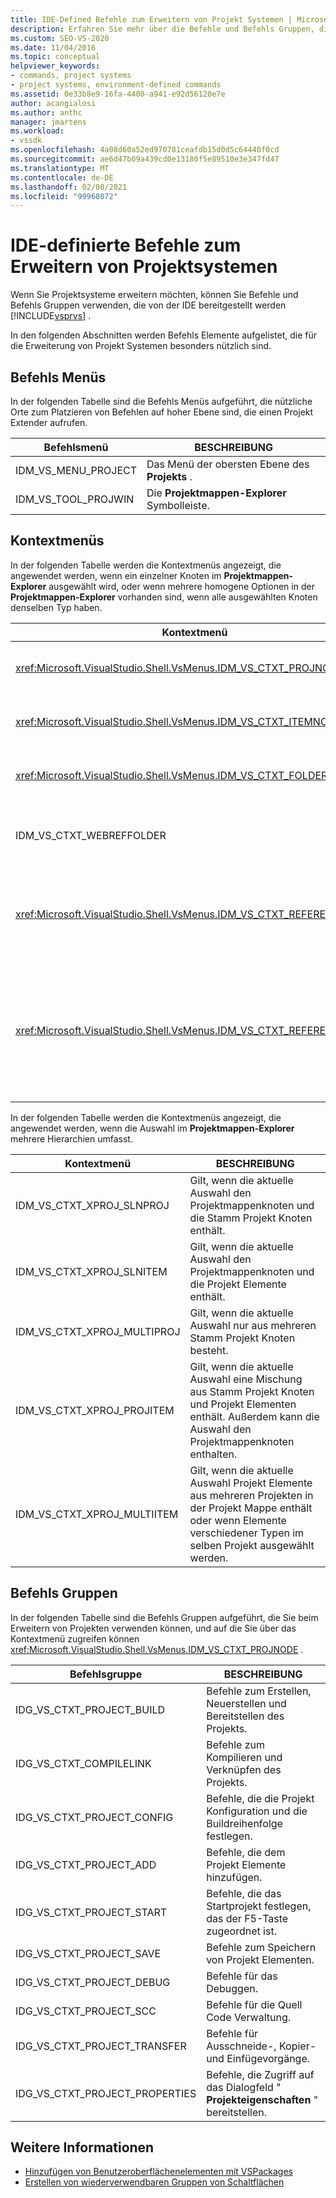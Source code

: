 ```yaml
---
title: IDE-Defined Befehle zum Erweitern von Projekt Systemen | Microsoft-Dokumentation
description: Erfahren Sie mehr über die Befehle und Befehls Gruppen, die in der integrierten Entwicklungsumgebung (IDE) von Visual Studio definiert sind und zum Erweitern von Projekt Systemen verwendet werden.
ms.custom: SEO-VS-2020
ms.date: 11/04/2016
ms.topic: conceptual
helpviewer_keywords:
- commands, project systems
- project systems, environment-defined commands
ms.assetid: 0e33b8e9-16fa-4400-a941-e92d56120e7e
author: acangialosi
ms.author: anthc
manager: jmartens
ms.workload:
- vssdk
ms.openlocfilehash: 4a08d60a52ed970781ceafdb15d0d5c64440f0cd
ms.sourcegitcommit: ae6d47b09a439cd0e13180f5e89510e3e347fd47
ms.translationtype: MT
ms.contentlocale: de-DE
ms.lasthandoff: 02/08/2021
ms.locfileid: "99968072"
---
```

# <a name="ide-defined-commands-for-extending-project-systems"></a>IDE-definierte Befehle zum Erweitern von Projektsystemen
Wenn Sie Projektsysteme erweitern möchten, können Sie Befehle und Befehls Gruppen verwenden, die von der IDE bereitgestellt werden [!INCLUDE[vsprvs](../../code-quality/includes/vsprvs_md.md)] .

 In den folgenden Abschnitten werden Befehls Elemente aufgelistet, die für die Erweiterung von Projekt Systemen besonders nützlich sind.

## <a name="command-menus"></a>Befehls Menüs
 In der folgenden Tabelle sind die Befehls Menüs aufgeführt, die nützliche Orte zum Platzieren von Befehlen auf hoher Ebene sind, die einen Projekt Extender aufrufen.

|Befehlsmenü|BESCHREIBUNG|
|------------------|-----------------|
|IDM_VS_MENU_PROJECT|Das Menü der obersten Ebene des **Projekts** .|
|IDM_VS_TOOL_PROJWIN|Die **Projektmappen-Explorer** Symbolleiste.|

## <a name="shortcut-menus"></a>Kontextmenüs
 In der folgenden Tabelle werden die Kontextmenüs angezeigt, die angewendet werden, wenn ein einzelner Knoten im **Projektmappen-Explorer** ausgewählt wird, oder wenn mehrere homogene Optionen in der **Projektmappen-Explorer** vorhanden sind, wenn alle ausgewählten Knoten denselben Typ haben.

|Kontextmenü|BESCHREIBUNG|
|-------------------|-----------------|
|<xref:Microsoft.VisualStudio.Shell.VsMenus.IDM_VS_CTXT_PROJNODE>|Gilt, wenn der Projekt Knoten ausgewählt wird.|
|<xref:Microsoft.VisualStudio.Shell.VsMenus.IDM_VS_CTXT_ITEMNODE>|Gilt, wenn eine Datei ausgewählt wird.|
|<xref:Microsoft.VisualStudio.Shell.VsMenus.IDM_VS_CTXT_FOLDERNODE>|Gilt, wenn ein Ordner ausgewählt wird.|
|IDM_VS_CTXT_WEBREFFOLDER|Gilt, wenn der Webverweis Ordner ausgewählt wird.|
|<xref:Microsoft.VisualStudio.Shell.VsMenus.IDM_VS_CTXT_REFERENCEROOT>|Gilt, wenn der Verweis Stamm Knoten mit dem Namen "References" ausgewählt wird.|
|<xref:Microsoft.VisualStudio.Shell.VsMenus.IDM_VS_CTXT_REFERENCE>|Gilt, wenn Verweis Knoten ausgewählt werden. Hierzu gehören nur Assembly-, com-und Projekt Verweise. Enthält keine Webverweise.|

 In der folgenden Tabelle werden die Kontextmenüs angezeigt, die angewendet werden, wenn die Auswahl im **Projektmappen-Explorer** mehrere Hierarchien umfasst.

|Kontextmenü|BESCHREIBUNG|
|-------------------|-----------------|
|IDM_VS_CTXT_XPROJ_SLNPROJ|Gilt, wenn die aktuelle Auswahl den Projektmappenknoten und die Stamm Projekt Knoten enthält.|
|IDM_VS_CTXT_XPROJ_SLNITEM|Gilt, wenn die aktuelle Auswahl den Projektmappenknoten und die Projekt Elemente enthält.|
|IDM_VS_CTXT_XPROJ_MULTIPROJ|Gilt, wenn die aktuelle Auswahl nur aus mehreren Stamm Projekt Knoten besteht.|
|IDM_VS_CTXT_XPROJ_PROJITEM|Gilt, wenn die aktuelle Auswahl eine Mischung aus Stamm Projekt Knoten und Projekt Elementen enthält. Außerdem kann die Auswahl den Projektmappenknoten enthalten.|
|IDM_VS_CTXT_XPROJ_MULTIITEM|Gilt, wenn die aktuelle Auswahl Projekt Elemente aus mehreren Projekten in der Projekt Mappe enthält oder wenn Elemente verschiedener Typen im selben Projekt ausgewählt werden.|

## <a name="command-groups"></a>Befehls Gruppen
 In der folgenden Tabelle sind die Befehls Gruppen aufgeführt, die Sie beim Erweitern von Projekten verwenden können, und auf die Sie über das Kontextmenü zugreifen können <xref:Microsoft.VisualStudio.Shell.VsMenus.IDM_VS_CTXT_PROJNODE> .

|Befehlsgruppe|BESCHREIBUNG|
|-------------------|-----------------|
|IDG_VS_CTXT_PROJECT_BUILD|Befehle zum Erstellen, Neuerstellen und Bereitstellen des Projekts.|
|IDG_VS_CTXT_COMPILELINK|Befehle zum Kompilieren und Verknüpfen des Projekts.|
|IDG_VS_CTXT_PROJECT_CONFIG|Befehle, die die Projekt Konfiguration und die Buildreihenfolge festlegen.|
|IDG_VS_CTXT_PROJECT_ADD|Befehle, die dem Projekt Elemente hinzufügen.|
|IDG_VS_CTXT_PROJECT_START|Befehle, die das Startprojekt festlegen, das der F5-Taste zugeordnet ist.|
|IDG_VS_CTXT_PROJECT_SAVE|Befehle zum Speichern von Projekt Elementen.|
|IDG_VS_CTXT_PROJECT_DEBUG|Befehle für das Debuggen.|
|IDG_VS_CTXT_PROJECT_SCC|Befehle für die Quell Code Verwaltung.|
|IDG_VS_CTXT_PROJECT_TRANSFER|Befehle für Ausschneide-, Kopier-und Einfügevorgänge.|
|IDG_VS_CTXT_PROJECT_PROPERTIES|Befehle, die Zugriff auf das Dialogfeld " **Projekteigenschaften** " bereitstellen.|

## <a name="see-also"></a>Weitere Informationen

- [Hinzufügen von Benutzeroberflächenelementen mit VSPackages](../../extensibility/internals/how-vspackages-add-user-interface-elements.md)
- [Erstellen von wiederverwendbaren Gruppen von Schaltflächen](../../extensibility/creating-reusable-groups-of-buttons.md)

